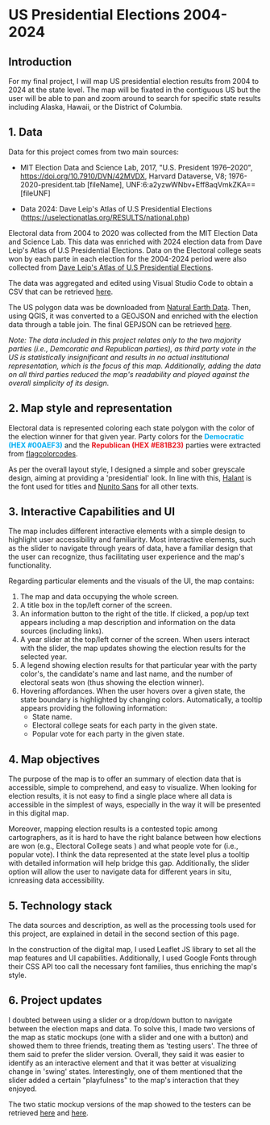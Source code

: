 # US Presidential Elections 2004-2024

## Introduction
For my final project, I will map US presidential election results from 2004 to 2024 at the state level. The map will be fixated in the contiguous US but the user will be able to pan and zoom around to search for specific state results including Alaska, Hawaii, or the District of Columbia.

## 1. Data
Data for this project comes from two main sources:
* MIT Election Data and Science Lab, 2017, "U.S. President 1976–2020", https://doi.org/10.7910/DVN/42MVDX, Harvard Dataverse, V8; 1976-2020-president.tab [fileName], UNF:6:a2yzwWNbv+Eff8aqVmkZKA== [fileUNF] 

* Data 2024: Dave Leip's Atlas of U.S Presidential Elections (https://uselectionatlas.org/RESULTS/national.php)

Electoral data from 2004 to 2020 was collected from the MIT Election Data and Science Lab. This data was enriched with 2024 election data from Dave Leip's Atlas of U.S Presidential Elections. Data on the Electoral college seats won by each parte in each election for the 2004-2024 period were also collected from [Dave Leip's Atlas of U.S Presidential Elections](https://uselectionatlas.org/).

The data was aggregated and edited using Visual Studio Code to obtain a CSV that can be retrieved [here](https://github.com/alexmunozviso/Election-Map-2004-2024/blob/main/data/us_election2004_2024.csv).

The US polygon data was be downloaded from  [Natural Earth Data](https://www.naturalearthdata.com/). Then, using QGIS, it was converted to a GEOJSON and enriched with the election data through a table join. The final GEPJSON can be retrieved [here](https://github.com/alexmunozviso/Election-Map-2004-2024/blob/main/data/us_50m_states_election2004_2024.geojson).  

_Note: The data included in this project relates only to the two majority parties (i.e., Demcoratic and Republican parties), as third party vote in the US is statistically insignificant and results in no actual institutional representation, which is the focus of this map. Additionally, adding the data on all third parties reduced the map's readability and played against the overall simplicity of its design._

## 2. Map style and representation
Electoral data is represented coloring each state polygon with the color of the election winner for that given year. Party colors for the <span style="color:#00AEF3;font-weight:700">Democratic (HEX #00AEF3)</span> and the <span style="color:#E81B23;font-weight:700">Republican (HEX #E81B23)</span> parties were extracted from [flagcolorcodes](https://www.flagcolorcodes.com/). 

As per the overall layout style, I designed a simple and sober greyscale design, aiming at providing a 'presidential' look. In line with this, [Halant](https://fonts.google.com/?query=halant) is the font used for titles and [Nunito Sans](https://fonts.google.com/specimen/Nunito+Sans) for all other texts.

## 3. Interactive Capabilities and UI
The map includes different interactive elements with a simple design to highlight user accessibility and familiarity. Most interactive elements, such as the slider to navigate through years of data, have a familiar design that the user can recognize, thus facilitating user experience and the map's functionality.

Regarding particular elements and the visuals of the UI, the map contains:
1. The map and data occupying the whole screen.
2. A title box in the top/left corner of the screen.
3. An information button to the right of the title. If clicked, a pop/up text appears including a map description and information on the data sources (including links).
4. A year slider at the top/left corner of the screen. When users interact with the slider, the map updates showing the election results for the selected year.
5. A legend showing election results for that particular year with the party color's, the candidate's name and last name, and the number of electoral seats won (thus showing the election winner).
6. Hovering affordances. When the user hovers over a given state, the state boundary is highlighted by changing colors. Automatically, a tooltip appears providing the following information:
   * State name.
   * Electoral college seats for each party in the given state.
   * Popular vote for each party in the given state.

## 4. Map objectives
The purpose of the map is to offer an summary of election data that is accessible, simple to comprehend, and easy to visualize. When looking for election results, it is not easy to find a single place where all data is accessible in the simplest of ways, especially in the way it will be presented in this digital map.

Moreover, mapping election results is a contested topic among cartographers, as it is hard to have the right balance between how elections are won (e.g., Electoral College seats ) and what people vote for (i.e., popular vote). I think the data represented at the state level plus a tooltip with detailed information will help bridge this gap. Additionally, the slider option will allow the user to navigate data for different years in situ, icnreasing data accessibility.

## 5. Technology stack
The data sources and description, as well as the processing tools used for this project, are explained in detail in the second section of this page.

In the construction of the digital map, I used Leaflet JS library to set all the map features and UI capabilities. Additionally, I used Google Fonts through their CSS API too call the necessary font families, thus enriching the map's style. 

## 6. Project updates
I doubted between using a slider or a drop/down button to navigate between the election maps and data. To solve this, I made two versions of the map as static mockups (one with a slider and one with a button) and showed them to three friends, treating them as 'testing users'. The three of them said to prefer the slider version. Overall, they said it was easier to identify as an interactive element and that it was better at visualizing change in 'swing' states. Interestingly, one of them mentioned that the slider added a certain "playfulness" to the map's interaction that they enjoyed.

The two static mockup versions of the map showed to the testers can be retrieved [here](https://github.com/alexmunozviso/Election-Map-2004-2024/blob/main/graphics/mockup-button.jpg) and [here](https://github.com/alexmunozviso/Election-Map-2004-2024/blob/main/graphics/mockup-slider.jpg).




